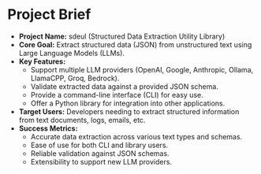 # Project Brief

*   **Project Name:** sdeul (Structured Data Extraction Utility Library)
*   **Core Goal:** Extract structured data (JSON) from unstructured text using Large Language Models (LLMs).
*   **Key Features:**
    *   Support multiple LLM providers (OpenAI, Google, Anthropic, Ollama, LlamaCPP, Groq, Bedrock).
    *   Validate extracted data against a provided JSON schema.
    *   Provide a command-line interface (CLI) for easy use.
    *   Offer a Python library for integration into other applications.
*   **Target Users:** Developers needing to extract structured information from text documents, logs, emails, etc.
*   **Success Metrics:**
    *   Accurate data extraction across various text types and schemas.
    *   Ease of use for both CLI and library users.
    *   Reliable validation against JSON schemas.
    *   Extensibility to support new LLM providers.
